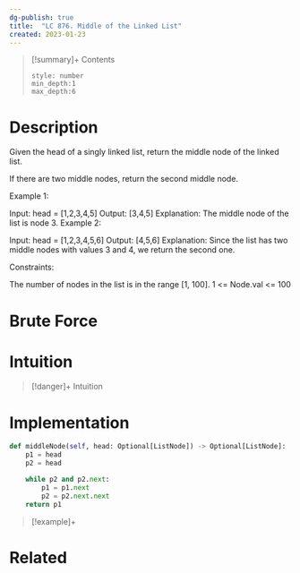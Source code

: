 ```yaml
---
dg-publish: true
title:  "LC 876. Middle of the Linked List"
created: 2023-01-23
---
```


>[!summary]+ Contents
>```toc
>style: number
>min_depth:1
>max_depth:6
>```

# Description
Given the head of a singly linked list, return the middle node of the linked list.

If there are two middle nodes, return the second middle node.

 

Example 1:


Input: head = [1,2,3,4,5]
Output: [3,4,5]
Explanation: The middle node of the list is node 3.
Example 2:


Input: head = [1,2,3,4,5,6]
Output: [4,5,6]
Explanation: Since the list has two middle nodes with values 3 and 4, we return the second one.
 

Constraints:

The number of nodes in the list is in the range [1, 100].
1 <= Node.val <= 100
# Brute Force
# Intuition

>[!danger]+ Intuition

# Implementation
```python
def middleNode(self, head: Optional[ListNode]) -> Optional[ListNode]:
	p1 = head
	p2 = head

	while p2 and p2.next:
		p1 = p1.next
		p2 = p2.next.next
	return p1
```

>[!example]+ 


# Related
